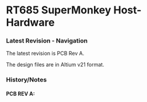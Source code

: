 # RT685 SuperMonkey Host- Hardware #


### Latest Revision - Navigation ###

The latest revision is PCB Rev A. 

The design files are in Altium v21 format.

### History/Notes

#### PCB REV A:



